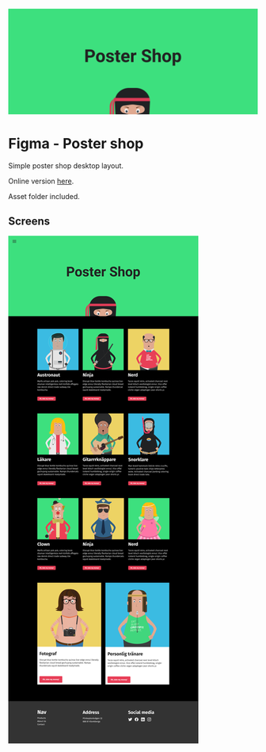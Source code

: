 ![poster](./poster.png)

# Figma - Poster shop
Simple poster shop desktop layout.

Online version [here](https://www.figma.com/file/ApkqGdPVOlTaKVX6r12bGv/Poster-Shop?node-id=0%3A1).

Asset folder included.

## Screens
![screens](./screens.png)
